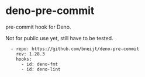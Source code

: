 # deno-pre-commit

pre-commit hook for Deno.

Not for public use yet, still have to be tested.

```
  - repo: https://github.com/bneijt/deno-pre-commit
    rev: 1.28.3
    hooks:
      - id: deno-fmt
      - id: deno-lint
```
